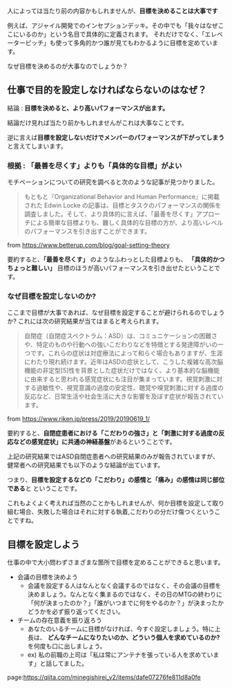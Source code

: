 









人によっては当たり前の内容かもしれませんが、**目標を決めることは大事です**

例えば、アジャイル開発でのインセプションデッキ。その中でも「我々はなぜここにいるのか」という名目で具体的に定義されます。
それだけでなく、「エレベーターピッチ」も使って多角的かつ誰が見てもわかるように目標を定めています。

なぜ目標を決めるのが大事なのでしょうか？



## 仕事で目的を設定しなければならないのはなぜ？

結論 : **目標を決めると、より高いパフォーマンスが出ます。**

結論だけ見れば当たり前かもしれませんがこれは大事なことです。

逆に言えば**目標を設定しないだけでメンバーのパフォーマンスが下がってしまう** と言えてしまいます。





### 根拠 : 「最善を尽くす」よりも「具体的な目標」がよい

モチベーションについての研究を調べると次のような記事が見つかりました。

> もともと『Organizational Behavior and Human Performance』に掲載された Edwin Locke の記事は、目標とタスクのパフォーマンスの関係を調査しました。そして、より具体的に言えば、「最善を尽くす」アプローチによる簡単な目標よりも、難しく具体的な目標の方が、より高いレベルのパフォーマンスを引き出すことができます。

from https://www.betterup.com/blog/goal-setting-theory


要約すると、**「最善を尽くす」** のようなふわっとした目標よりも、 **「具体的かつちょっと難しい」** 目標のほうが高いパフォーマンスを引き出せたということです。



### なぜ目標を設定しないのか?

ここまで目標が大事であれば、なぜ目標を設定することが避けられるのでしょうか?
これには次の研究結果が当てはまると考えられます。

> 自閉症（自閉症スペクトラム：ASD）は、コミュニケーションの困難さや、特定のものや行動への強いこだわりなどを特徴とする発達障がいの一つです。これらの症状は対症療法によって和らぐ場合もありますが、生涯にわたり現れ続けます。近年はASDの症状として、こうした複雑な高次脳機能の非定型[5]性を背景とした症状だけではなく、より基本的な脳機能に由来すると思われる感覚症状にも注目が集まっています。視覚刺激に対する過敏性や、視覚意識の過度の安定性、聴覚や嗅覚刺激に対する過度の反応など、日常生活や社会生活に大きな影響を及ぼす症状が報告されています。

from https://www.riken.jp/press/2019/20190619_1/


要約すると、**自閉症患者における「こだわりの強さ」と「刺激に対する過度の反応などの感覚症状」に共通の神経基盤**があるということです。

上記の研究結果ではASD自閉症患者への研究結果のみが報告されていますが、健常者への研究結果でも以下のような結論が出ています。

つまり、**目標を設定するなどの「こだわり」の感情と「痛み」の感情は同じ部位である**と
ということです。

これもよくよく考えれば当然のことかもしれませんが、何か目標を設定して取り組む場合、失敗した場合はそれに対する執着,こだわりの分だけ傷つくということですね。




## 目標を設定しよう

仕事の中で大小問わずさまざまな箇所で目標を定めることができると思います。

- 会議の目標を決めよう
    - 会議を設定する人はなんとなく会議するのではなく、その会議の目標を決めましょう。なんとなく集まるのではなく、その日のMTGの終わりに「何が決まったのか？」「誰がいつまでに何をやるのか？」が決まったかどうかを必ず振り返ってください。
- チームの存在意義を振り返ろう
    - あなたのいるチームに目標がなければ、今すぐ設定しましょう。特に上長は、 **どんなチームになりたいのか、どういう個人を求めているのか?** を何度も口に出しましょう。
    - ex) 私の前職の上司は「私は常にアンテナを張っている人を求めています」と話してました。











page:https://qiita.com/minegishirei_v2/items/dafe07276fe811d8a0fe